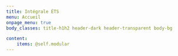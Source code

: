```yaml
---
title: Intégrale ÉTS
menu: Accueil
onpage_menu: true
body_classes: title-h1h2 header-dark header-transparent body-bg

content:
    items: @self.modular
---
```

